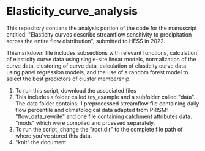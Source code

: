 # Elasticity_curve_analysis
This repository contians the analysis portion of the code for the manuscript entitled: "Elasticity curves describe streamflow sensitivity to precipitation across the entire flow distribution", submitted to HESS in 2022. 

Thismarkdown file includes subsections with relevant functions, calculation of elasticity curve data using single-site linear models, normalization of the curve data, clustering of curve data, calculation of elasticity curve data using panel regression models, and the use of a random forest model to select the best predictors of cluster membership.    

1. To run this script, download the associated files
2. This includes a folder called toy_example and a subfolder called "data". The data folder contains: 
1 preprocessed streamflow file containing daily flow percentile and climatological data adapted from PRISM: "flow_data_rewrite" and one file containing 
    catchment attributes data: "mods" which were compiled and prcessed separately. 
2. To run the script, change the "root.dir" to the complete file path of where you've stored this data. 
3. "knit" the document
